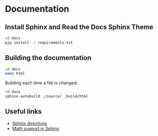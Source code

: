 # Documentation

## Install Sphinx and Read the Docs Sphinx Theme

```bash
cd docs
pip install -r requirements.txt
```

## Building the documentation

```bash
cd docs
make html
```

Building each time a file is changed:

```bash
cd docs
sphinx-autobuild ./source/ _build/html
```

## Useful links

- [Sphinx directives](https://www.sphinx-doc.org/en/master/usage/restructuredtext/directives.html)
- [Math support in Sphinx](https://www.sphinx-doc.org/en/1.0/ext/math.html)
